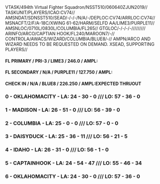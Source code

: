 

VTASK/494th Virtual Fighter Squadron/NSST510/060640ZJUN2019//
TASKUNIT/PLAYERS/ICAO:CV74//
AMSNDAT/SDNSST510/SEAD/-/-/-/N/A/-/DEPLOC:CV74/ARRLOC:CV74//
MSNACFT/2/F/A-18C/XWING 61-62/HARM/SELFD AA/LIME3/PURPLE11//
AMSNLOC/0710L/0830L/COLUMBIA/FL265//
GTGLOC/-/-/-/-/////////
ARINFO/ARCO/CAPTIAN HOOK/FL240/MAROON7/-//
CONTROLA/AWACS/WIZARD/COLUMBIA/BLUE8/-//
AMPN/ARCO AND WIZARD NEEDS TO BE REQUESTED ON DEMAND.
XSEAD, SUPPORTING PLAYERS//


#### FL PRIMARY / PRI-3 / LIME3 / 246.0 / AMPL:
#### FL SECONDARY / N/A / PURPLE11 / 127.750 / AMPL:
#### CHECK IN / N/A / BLUE8 / 226.250 / AMPL:EXPECTED THRUOUT


### 0 - OKLAHOMACITY - LA:  24 - 30 - 0 /// LO:  57 - 36 - 0
### 1 - MADISON - LA:  26 - 51 - 0 /// LO:  56 - 39 - 0
### 2 - COLUMBIA - LA:  25 - 0 - 0 /// LO:  57 - 0 - 0
### 3 - DAISYDUCK - LA:  25 - 36 - 11 /// LO:  56 - 21 - 5
### 4 - IDAHO - LA:  26 - 31 - 0 /// LO:  56 - 1 - 0
### 5 - CAPTAINHOOK - LA:  24 - 54 - 47 /// LO:  55 - 46 - 34
### 6 - OKLAHOMACITY - LA:  24 - 30 - 0 /// LO:  57 - 36 - 0
